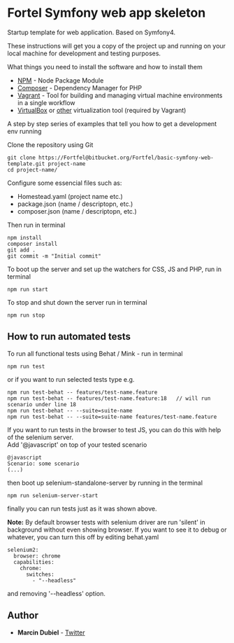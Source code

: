 # Fortel Symfony web app skeleton

Startup template for web application. Based on Symfony4.


These instructions will get you a copy of the project up and running on your local machine for development and testing purposes.


What things you need to install the software and how to install them


* [NPM](https://www.npmjs.com/get-npm) - Node Package Module
* [Composer](https://getcomposer.org/download/) - Dependency Manager for PHP
* [Vagrant](https://www.vagrantup.com/downloads.html) - Tool for building and managing virtual machine environments in
a single workflow
* [VirtualBox](https://www.virtualbox.org/wiki/Downloads) or [other](https://www.vagrantup.com/docs/providers/)
virtualization tool (required by Vagrant)



A step by step series of examples that tell you how to get a development env running

Clone the repository using Git

```
git clone https://Fortfel@bitbucket.org/Fortfel/basic-symfony-web-template.git project-name
cd project-name/
```

Configure some essencial files such as:
* Homestead.yaml (project name etc.)
* package.json (name / descriptopn, etc.)
* composer.json (name / descriptopn, etc.)

Then run in terminal

```
npm install
composer install
git add .
git commit -m "Initial commit"
```

To boot up the server and set up the watchers for CSS, JS and PHP, run in terminal
```
npm run start
```

To stop and shut down the server run in terminal
```
npm run stop
```

## How to run automated tests


To run all functional tests using Behat / Mink - run in terminal

```
npm run test
```

or if you want to run selected tests type e.g.

```
npm run test-behat -- features/test-name.feature
npm run test-behat -- features/test-name.feature:18   // will run scenario under line 18
npm run test-behat -- --suite=suite-name
npm run test-behat -- --suite=suite-name features/test-name.feature
```

If you want to run tests in the browser to test JS, you can do this with help of the selenium server.  
Add '@javascript' on top of your tested scenario
```
@javascript
Scenario: some scenario
(...)
```
then boot up selenium-standalone-server by running in the terminal
```
npm run selenium-server-start
```
finally you can run tests just as it was shown above.

**Note:**
By default browser tests with selenium driver are run 'silent' in background without even showing browser.
If you want to see it to debug or whatever, you can turn this off by editing behat.yaml
```
selenium2:
  browser: chrome
  capabilities:
    chrome:
      switches:
        - "--headless"
```
and removing '--headless' option.


## Author

* **Marcin Dubiel** - [Twitter](https://twitter.com/fortel91)
